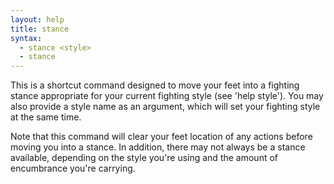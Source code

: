 ```yaml
---
layout: help
title: stance
syntax:
  - stance <style>
  - stance
---
```


This is a shortcut command designed to move your feet into a fighting stance 
appropriate for your current fighting style (see 'help style').  You may also
provide a style name as an argument, which will set your fighting style at 
the same time.

Note that this command will clear your feet location of any actions before 
moving you into a stance.  In addition, there may not always be a stance 
available, depending on the style you're using and the amount of encumbrance 
you're carrying.
